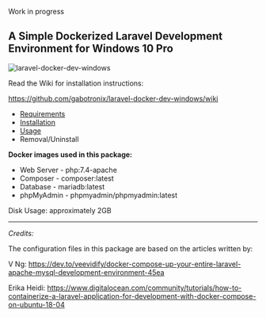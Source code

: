 Work in progress

## A Simple Dockerized Laravel Development Environment for Windows 10 Pro

![laravel-docker-dev-windows](https://user-images.githubusercontent.com/9207205/82763077-731ea700-9e37-11ea-9002-7268133e21a3.png)

Read the Wiki for installation instructions:

https://github.com/gabotronix/laravel-docker-dev-windows/wiki

* [Requirements](https://github.com/gabotronix/laravel-docker-dev-windows/wiki/Requirements)
* [Installation](https://github.com/gabotronix/laravel-docker-dev-windows/wiki/Installation)
* [Usage](https://github.com/gabotronix/laravel-docker-dev-windows/wiki/Usage)
* Removal/Uninstall

**Docker images used in this package:**
- Web Server - php:7.4-apache
- Composer - composer:latest
- Database - mariadb:latest
- phpMyAdmin - phpmyadmin/phpmyadmin:latest

Disk Usage: approximately 2GB

***
_Credits:_

The configuration files in this package are based on the articles written by:

V Ng:
https://dev.to/veevidify/docker-compose-up-your-entire-laravel-apache-mysql-development-environment-45ea

Erika Heidi:
https://www.digitalocean.com/community/tutorials/how-to-containerize-a-laravel-application-for-development-with-docker-compose-on-ubuntu-18-04
